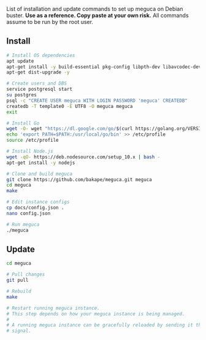 List of installation and update commands to set up meguca on Debian buster.
__Use as a reference. Copy paste at your own risk.__
All commands assume to be run by the root user.

## Install

```bash
# Install OS dependencies
apt update
apt-get install -y build-essential pkg-config libpth-dev libavcodec-dev libavutil-dev libavformat-dev libswscale-dev libwebp-dev libopencv-dev libgeoip-dev git lsb-release wget curl sudo postgresql libssl-dev
apt-get dist-upgrade -y

# Create users and DBS
service postgresql start
su postgres
psql -c "CREATE USER meguca WITH LOGIN PASSWORD 'meguca' CREATEDB"
createdb -T template0 -E UTF8 -O meguca meguca
exit

# Install Go
wget -O- wget "https://dl.google.com/go/$(curl https://golang.org/VERSION?m=text).linux-amd64.tar.gz" | tar xpz -C /usr/local
echo 'export PATH=$PATH:/usr/local/go/bin' >> /etc/profile
source /etc/profile

# Install Node.js
wget -qO- https://deb.nodesource.com/setup_10.x | bash -
apt-get install -y nodejs

# Clone and build meguca
git clone https://github.com/bakape/meguca.git meguca
cd meguca
make

# Edit instance configs
cp docs/config.json .
nano config.json

# Run meguca
./meguca
```

## Update

```bash
cd meguca

# Pull changes
git pull

# Rebuild
make

# Restart running meguca instance.
# This step depends on how your meguca instance is being managed.
#
# A running meguca instance can be gracefully reloaded by sending it the USR2
# signal.
```
